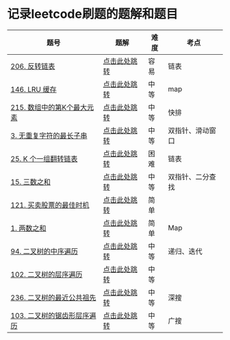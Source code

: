 # 记录leetcode刷题的题解和题目

| 题号                                                         | 题解                              | 难度 | 考点             |
| ------------------------------------------------------------ | --------------------------------- | ---- | ---------------- |
| [206. 反转链表](https://leetcode-cn.com/problems/reverse-linked-list) | <a href="./206/">点击此处跳转</a> | 容易 | 链表             |
| [146. LRU 缓存](https://leetcode-cn.com/problems/lru-cache/) | <a href="./146/">点击此处跳转</a> | 中等 | map              |
| [215. 数组中的第K个最大元素](https://leetcode-cn.com/problems/kth-largest-element-in-an-array/) | <a href="./215/">点击此处跳转</a> | 中等 | 快排             |
| [3. 无重复字符的最长子串](https://leetcode-cn.com/problems/longest-substring-without-repeating-characters) | <a href="./3/">点击此处跳转</a>   | 中等 | 双指针、滑动窗口 |
| [25. K 个一组翻转链表](https://leetcode-cn.com/problems/reverse-nodes-in-k-group) | <a href="./25/">点击此处跳转</a>  | 困难 | 链表             |
| [15. 三数之和](https://leetcode-cn.com/problems/3sum/)       | <a href="./15/">点击此处跳转</a>  | 中等 | 双指针、二分查找 |
| [121. 买卖股票的最佳时机](https://leetcode-cn.com/problems/best-time-to-buy-and-sell-stock/) | <a href="./121/">点击此处跳转</a> | 简单 |                  |
| [1. 两数之和](https://leetcode-cn.com/problems/two-sum/)     | <a href="./1/">点击此处跳转</a>   | 简单 | Map              |
| [94. 二叉树的中序遍历](https://leetcode-cn.com/problems/binary-tree-inorder-traversal/) | <a href="./94/">点击此处跳转</a>  | 中等 | 递归、迭代       |
| [102. 二叉树的层序遍历](https://leetcode-cn.com/problems/binary-tree-level-order-traversal/) | <a href="./102/">点击此处跳转</a> | 中等 |                  |
| [236. 二叉树的最近公共祖先](https://leetcode-cn.com/problems/lowest-common-ancestor-of-a-binary-tree/) | <a href="./236/">点击此处跳转</a> | 中等 | 深搜             |
| [103. 二叉树的锯齿形层序遍历](https://leetcode-cn.com/problems/binary-tree-zigzag-level-order-traversal/) | <a href="./103/">点击此处跳转</a> | 中等 | 广搜             |
